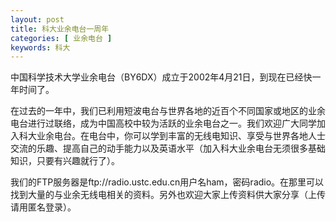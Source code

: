 ```yaml
---
layout: post
title: 科大业余电台一周年
categories: [ 业余电台 ]
keywords: 科大
---
```


中国科学技术大学业余电台（BY6DX）成立于2002年4月21日，到现在已经快一年时间了。

在过去的一年中，我们已利用短波电台与世界各地的近百个不同国家或地区的业余电台进行过联络，成为中国高校中较为活跃的业余电台之一。我们欢迎广大同学加入科大业余电台。在电台中，你可以学到丰富的无线电知识、享受与世界各地人士交流的乐趣、提高自己的动手能力以及英语水平（加入科大业余电台无须很多基础知识，只要有兴趣就行了）。

我们的FTP服务器是ftp://radio.ustc.edu.cn用户名ham，密码radio。在那里可以找到大量的与业余无线电相关的资料。另外也欢迎大家上传资料供大家分享（上传请用匿名登录）。
